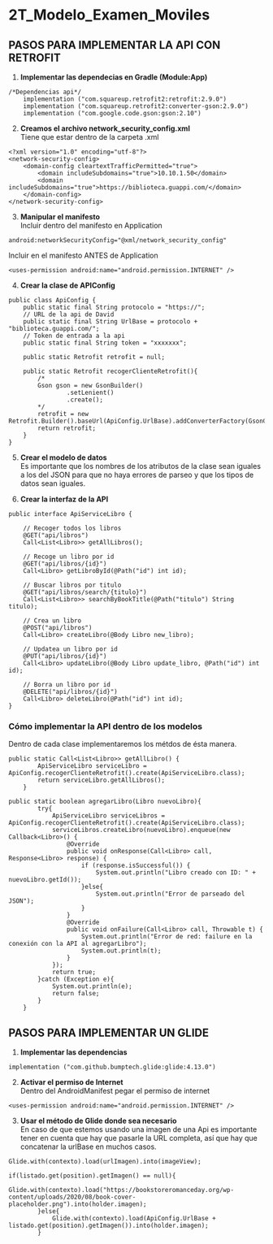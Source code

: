 # 2T_Modelo_Examen_Moviles
 
## PASOS PARA IMPLEMENTAR LA API CON RETROFIT
1. **Implementar las dependecias en Gradle (Module:App)**
```
/*Dependencias api*/
    implementation ("com.squareup.retrofit2:retrofit:2.9.0")
    implementation ("com.squareup.retrofit2:converter-gson:2.9.0")
    implementation ("com.google.code.gson:gson:2.10")
```
2. **Creamos el archivo network_security_config.xml**  
Tiene que estar dentro de la carpeta .xml
```
<?xml version="1.0" encoding="utf-8"?>
<network-security-config>
    <domain-config cleartextTrafficPermitted="true">
        <domain includeSubdomains="true">10.10.1.50</domain>
        <domain includeSubdomains="true">https://biblioteca.guappi.com/</domain>
    </domain-config>
</network-security-config>
```

3. **Manipular el manifesto**  
Incluir dentro del manifesto en Application
```
android:networkSecurityConfig="@xml/network_security_config"
```
Incluir en el manifesto ANTES de Application
```
<uses-permission android:name="android.permission.INTERNET" />
```

4. **Crear la clase de APIConfig**
```
public class ApiConfig {
    public static final String protocolo = "https://";
    // URL de la api de David
    public static final String UrlBase = protocolo + "biblioteca.guappi.com/";
    // Token de entrada a la api
    public static final String token = "xxxxxxx";

    public static Retrofit retrofit = null;

    public static Retrofit recogerClienteRetrofit(){
        /*
        Gson gson = new GsonBuilder()
                .setLenient()
                .create();
        */
        retrofit = new Retrofit.Builder().baseUrl(ApiConfig.UrlBase).addConverterFactory(GsonConverterFactory.create()).build();
        return retrofit;
    }
}

```

5. **Crear el modelo de datos**  
Es importante que los nombres de los atributos de la clase sean iguales a los del JSON para que no haya errores de parseo y que los tipos de datos sean iguales.

6. **Crear la interfaz de la API**
```
public interface ApiServiceLibro {

    // Recoger todos los libros
    @GET("api/libros")
    Call<List<Libro>> getAllLibros();

    // Recoge un libro por id
    @GET("api/libros/{id}")
    Call<Libro> getLibroById(@Path("id") int id);

    // Buscar libros por titulo
    @GET("api/libros/search/{titulo}")
    Call<List<Libro>> searchByBookTitle(@Path("titulo") String titulo);

    // Crea un libro
    @POST("api/libros")
    Call<Libro> createLibro(@Body Libro new_libro);

    // Updatea un libro por id
    @PUT("api/libros/{id}")
    Call<Libro> updateLibro(@Body Libro update_libro, @Path("id") int id);

    // Borra un libro por id
    @DELETE("api/libros/{id}")
    Call<Libro> deleteLibro(@Path("id") int id);
}

```

### Cómo implementar la API dentro de los modelos
Dentro de cada clase implementaremos los métdos de ésta manera.
```
public static Call<List<Libro>> getAllLibro() {
        ApiServiceLibro serviceLibro = ApiConfig.recogerClienteRetrofit().create(ApiServiceLibro.class);
        return serviceLibro.getAllLibros();
    }
```
```
public static boolean agregarLibro(Libro nuevoLibro){
        try{
            ApiServiceLibro serviceLibros = ApiConfig.recogerClienteRetrofit().create(ApiServiceLibro.class);
            serviceLibros.createLibro(nuevoLibro).enqueue(new Callback<Libro>() {
                @Override
                public void onResponse(Call<Libro> call, Response<Libro> response) {
                    if (response.isSuccessful()) {
                        System.out.println("Libro creado con ID: " + nuevoLibro.getId());
                    }else{
                        System.out.println("Error de parseado del JSON");
                    }
                }
                @Override
                public void onFailure(Call<Libro> call, Throwable t) {
                    System.out.println("Error de red: failure en la conexión con la API al agregarLibro");
                    System.out.println(t);
                }
            });
            return true;
        }catch (Exception e){
            System.out.println(e);
            return false;
        }
    }
```

## PASOS PARA IMPLEMENTAR UN GLIDE
1. **Implementar las dependencias**
```
implementation ("com.github.bumptech.glide:glide:4.13.0")
```
2. **Activar el permiso de Internet**  
Dentro del AndroidManifest pegar el permiso de internet
```
<uses-permission android:name="android.permission.INTERNET" />
```
3. **Usar el método de Glide donde sea necesario**  
En caso de que estemos usando una imagen de una Api es importante tener en cuenta que hay que pasarle la URL completa, así que hay que concatenar la urlBase en muchos casos.
```
Glide.with(contexto).load(urlImagen).into(imageView);
```
```
if(listado.get(position).getImagen() == null){
            Glide.with(contexto).load("https://bookstoreromanceday.org/wp-content/uploads/2020/08/book-cover-placeholder.png").into(holder.imagen);
        }else{
            Glide.with(contexto).load(ApiConfig.UrlBase + listado.get(position).getImagen()).into(holder.imagen);
        }
```

